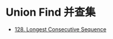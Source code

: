 # Union Find 并查集
 - [128. Longest Consecutive Sequence](https://leetcode.com/problems/longest-consecutive-sequence/#/description)
